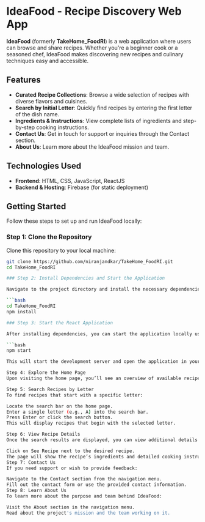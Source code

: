 # IdeaFood - Recipe Discovery Web App

**IdeaFood** (formerly **TakeHome_FoodRI**) is a web application where users can browse and share recipes. Whether you're a beginner cook or a seasoned chef, IdeaFood makes discovering new recipes and culinary techniques easy and accessible.

## Features

- **Curated Recipe Collections**: Browse a wide selection of recipes with diverse flavors and cuisines.
- **Search by Initial Letter**: Quickly find recipes by entering the first letter of the dish name.
- **Ingredients & Instructions**: View complete lists of ingredients and step-by-step cooking instructions.
- **Contact Us**: Get in touch for support or inquiries through the Contact section.
- **About Us**: Learn more about the IdeaFood mission and team.

## Technologies Used

- **Frontend**: HTML, CSS, JavaScript, ReactJS
- **Backend & Hosting**: Firebase (for static deployment)

## Getting Started

Follow these steps to set up and run IdeaFood locally:

### Step 1: Clone the Repository

Clone this repository to your local machine:

```bash
git clone https://github.com/niranjandkar/TakeHome_FoodRI.git
cd TakeHome_FoodRI

### Step 2: Install Dependencies and Start the Application

Navigate to the project directory and install the necessary dependencies using npm:

```bash
cd TakeHome_FoodRI
npm install

### Step 3: Start the React Application

After installing dependencies, you can start the application locally using the following command:

```bash
npm start

This will start the development server and open the application in your default browser. If it doesn’t open automatically, you can navigate to http://localhost:3000 to view it.

Step 4: Explore the Home Page
Upon visiting the home page, you’ll see an overview of available recipes. You can explore the recipes displayed and view additional options.

Step 5: Search Recipes by Letter
To find recipes that start with a specific letter:

Locate the search bar on the home page.
Enter a single letter (e.g., A) into the search bar.
Press Enter or click the search button.
This will display recipes that begin with the selected letter.

Step 6: View Recipe Details
Once the search results are displayed, you can view additional details for each recipe:

Click on See Recipe next to the desired recipe.
The page will show the recipe’s ingredients and detailed cooking instructions.
Step 7: Contact Us
If you need support or wish to provide feedback:

Navigate to the Contact section from the navigation menu.
Fill out the contact form or use the provided contact information.
Step 8: Learn About Us
To learn more about the purpose and team behind IdeaFood:

Visit the About section in the navigation menu.
Read about the project's mission and the team working on it.

